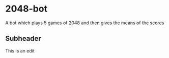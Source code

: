 # 2048-bot
A bot which plays 5 games of 2048 and then gives the means of the scores

## Subheader

This is an edit
